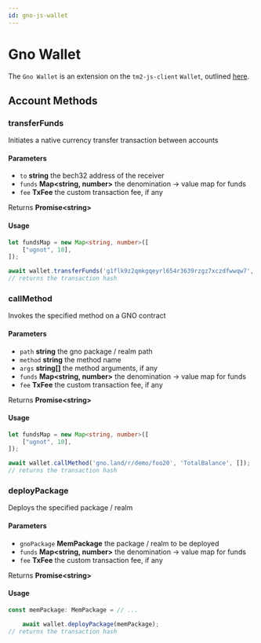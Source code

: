 ```yaml
---
id: gno-js-wallet
---
```


# Gno Wallet

The `Gno Wallet` is an extension on the `tm2-js-client` `Wallet`, outlined [here](../05-tm2-js-client/wallet.md).

## Account Methods

### transferFunds

Initiates a native currency transfer transaction between accounts

#### Parameters

* `to` **string** the bech32 address of the receiver
* `funds` **Map<string, number\>** the denomination -> value map for funds
* `fee` **TxFee** the custom transaction fee, if any

Returns **Promise<string\>**

#### Usage

```ts
let fundsMap = new Map<string, number>([
    ["ugnot", 10],
]);

await wallet.transferFunds('g1flk9z2qmkgqeyrl654r3639rzgz7xczdfwwqw7', fundsMap);
// returns the transaction hash
```

### callMethod

Invokes the specified method on a GNO contract

#### Parameters

* `path` **string** the gno package / realm path
* `method` **string** the method name
* `args` **string[]** the method arguments, if any
* `funds` **Map<string, number\>** the denomination -> value map for funds
* `fee` **TxFee** the custom transaction fee, if any

Returns **Promise<string\>**

#### Usage

```ts
let fundsMap = new Map<string, number>([
    ["ugnot", 10],
]);

await wallet.callMethod('gno.land/r/demo/foo20', 'TotalBalance', []);
// returns the transaction hash
```

### deployPackage

Deploys the specified package / realm

#### Parameters

* `gnoPackage` **MemPackage** the package / realm to be deployed
* `funds` **Map<string, number>** the denomination -> value map for funds
* `fee` **TxFee** the custom transaction fee, if any

Returns **Promise<string\>**

#### Usage

```ts
const memPackage: MemPackage = // ...

    await wallet.deployPackage(memPackage);
// returns the transaction hash
```

